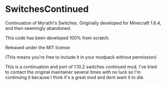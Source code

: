 # SwitchesContinued
Continuation of Myrathi's Switches. Originally developed for Minecraft 1.6.4, and then seemingly abandoned.

This code has been developed 100% from scratch.

Released under the MIT license

(This means you're free to include it in your modpack without permission)

This is a continuation and port of 1.10.2 switches continued mod. I've tried to contact the original maintainer several times with
no luck so I'm continuing it because I think it's a great mod and dont want it to die.
